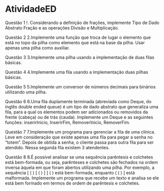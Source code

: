 # AtividadeED

Questão 1
!. Considerando a definição de frações, implemente Tipo de Dado Abstrato Fração e as operações Divisão e
Multiplicação.

Questão 2
2.Implemente uma função que troca de lugar o elemento que está no topo da pilha como elemento 
que está na base da pilha. Usar apenas uma pilha como auxiliar.

Questão 3
3.Implemente uma pilha usando a implementação de duas filas básicas.

Questão 4
4.Implemente uma fila usando a implementação duas pilhas básicas.

Questão 5
5.Implemente um conversor de números decimais para binários utilizando uma pilha.

Questão 6
6.Uma fila duplamente terminada (abreviada como Deque, do inglês double ended queue)
é um tipo de dado abstrato que generaliza uma fila, para a qual os elementos podem
ser adicionados ou removidos da frente (cabeça) ou de trás (cauda). Implemente um
Deque e as seguintes funções: inserirInicio, InserirFim, RemoverInicio, RemoverFim.

Questão 7
7.Implemente um programa para gerenciar a fila de uma clínica. Leve em consideração
que existe apenas uma fila para pegar a senha no “totem”. Depois de obtida a senha, o
cliente passa para outra fila para ser atendido. Nessa segunda fila existem 3 atendentes.

Questão 8
8.É possível analisar se uma sequência parêntesis e colchetes está bem-formada, ou seja,
parênteses e colchetes são fechados na ordem inversa àquela em que foram abertos
utilizando uma pilha. Por exemplo, a sequência [ ( ) [ ( ) ] ] ( ) está bem-formada,
enquanto ( ( ) ] está malformada. Implemente um programa que recebe um texto e
analisa se ele está bem formado em termos de ordem de parêntesis e colchetes.
